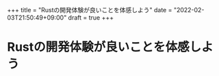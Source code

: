 +++
title = "Rustの開発体験が良いことを体感しよう"
date = "2022-02-03T21:50:49+09:00"
draft = true
+++

# Rustの開発体験が良いことを体感しよう
